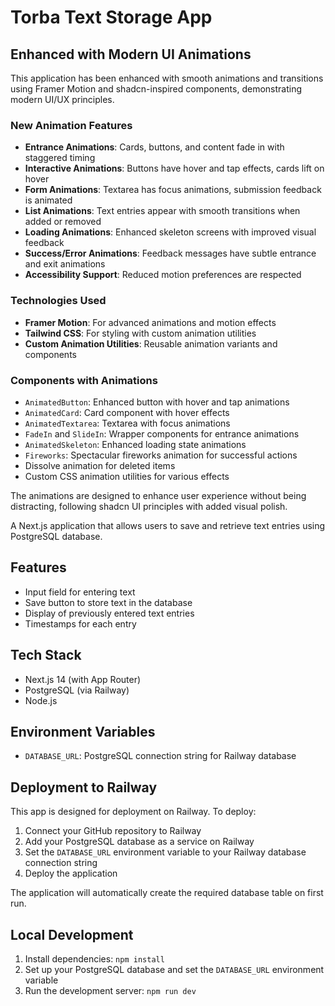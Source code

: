 # Torba Text Storage App

## Enhanced with Modern UI Animations

This application has been enhanced with smooth animations and transitions using Framer Motion and shadcn-inspired components, demonstrating modern UI/UX principles.

### New Animation Features

- **Entrance Animations**: Cards, buttons, and content fade in with staggered timing
- **Interactive Animations**: Buttons have hover and tap effects, cards lift on hover
- **Form Animations**: Textarea has focus animations, submission feedback is animated
- **List Animations**: Text entries appear with smooth transitions when added or removed
- **Loading Animations**: Enhanced skeleton screens with improved visual feedback
- **Success/Error Animations**: Feedback messages have subtle entrance and exit animations
- **Accessibility Support**: Reduced motion preferences are respected

### Technologies Used

- **Framer Motion**: For advanced animations and motion effects
- **Tailwind CSS**: For styling with custom animation utilities
- **Custom Animation Utilities**: Reusable animation variants and components

### Components with Animations

- `AnimatedButton`: Enhanced button with hover and tap animations
- `AnimatedCard`: Card component with hover effects
- `AnimatedTextarea`: Textarea with focus animations
- `FadeIn` and `SlideIn`: Wrapper components for entrance animations
- `AnimatedSkeleton`: Enhanced loading state animations
- `Fireworks`: Spectacular fireworks animation for successful actions
- Dissolve animation for deleted items
- Custom CSS animation utilities for various effects

The animations are designed to enhance user experience without being distracting, following shadcn UI principles with added visual polish.



A Next.js application that allows users to save and retrieve text entries using PostgreSQL database.

## Features

- Input field for entering text
- Save button to store text in the database
- Display of previously entered text entries
- Timestamps for each entry

## Tech Stack

- Next.js 14 (with App Router)
- PostgreSQL (via Railway)
- Node.js

## Environment Variables

- `DATABASE_URL`: PostgreSQL connection string for Railway database

## Deployment to Railway

This app is designed for deployment on Railway. To deploy:

1. Connect your GitHub repository to Railway
2. Add your PostgreSQL database as a service on Railway
3. Set the `DATABASE_URL` environment variable to your Railway database connection string
4. Deploy the application

The application will automatically create the required database table on first run.

## Local Development

1. Install dependencies: `npm install`
2. Set up your PostgreSQL database and set the `DATABASE_URL` environment variable
3. Run the development server: `npm run dev`
